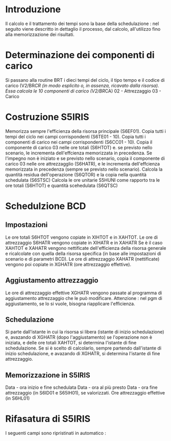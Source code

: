 # Introduzione
Il calcolo e il trattamento dei tempi sono la base della schedulazione :  nel seguito viene descritto in dettaglio il processo, dal calcolo, all'utilizzo fino alla memorizzazione dei risultati.

# Determinazione dei componenti di carico
Si passano alla routine BRT i dieci tempi del ciclo, il tipo tempo e il codice di carico (V2/BR*CR (in modo esplicito o, in assenza, ricavato dalla risorsa).
Essa calcola le 10 componenti di carico (V2/BR*CA)
02 - Attrezzaggio
03 - Carico

# Costruzione S5IRIS
Memorizza sempre l'efficienza della risorsa principale (S6EF01).
Copia tutti i tempi del ciclo nei campi corrispondenti (S6TE01 - 10).
Copia tutti i componenti di carico nei campi corrispondenti  (S6CC01 - 10).
Copia il componente di carico 03 nelle ore totali (S6HTOT) e. se previsto nello scenario, le incrementa dell'effcienza memorizzata in precedenza.
Se l'impegno non è iniziato e se previsto nello scenario, copia il componente di carico 03 nelle ore attrezzagglio (S6HATR), e le  incrementa dell'effcienza memorizzata in precedenza (sempre se previsto nello scenario).
Calcola la quantità residua dell'operazione (S6QTOR) e la copia nella quantità schedulata (S6STSC)
Calcola le ore unitarie S5HUNI come rapporto tra le ore totali (S6HTOT) e quantità scehedulata  (S6QTSC)

# Schedulzione BCD
## Impostazioni
Le ore totali S6HTOT vengono copiate in XIHTOT e in XAHTOT.
Le ore di attrezzaggio S6HATR vengono copiate in XIHATR e in XAHATR
Se è il caso XAHTOT e XAHATR vengono nettificate dell'efficienza della risorsa generale e ricalcolate con quella della risorsa specifica (in base alle impostazioni di scenario e di parametri BCD).
Le ore di attrezzaggio XAHATR (nettificate)  vengono poi copiate in XGHATR (ore attrezzaggio effettive).

## Aggiustamento attrezzaggio
Le ore di attrezzaggio effettive XGHATR vengono passate al programma di aggiustamento attrezzaggio che le può modificare.
Attenzione :  nel pgm di aggiustamento, se lo si vuole, bisogna riapplicare l'efficienza.

## Schedulazione
Si parte dall'istante in cui la risorsa si libera (istante di inizio schedulazione) e, avazando di XGHATR (dopo l'aggiustamento) se l'operazione non è iniziata,  e delle ore totali XAHTOT, si determina l'istante di fine schedulazione.
Se si è scelto di calcolarlo, sempre partendo dall'istante di inizio schedulazione, e avazando di XGHATR, si determina l'istante di fine attrezzaggio.

## Memorizzazione in S5IRIS
Data - ora inizio e fine schedulata
Data - ora al più presto
Data - ora fine attrezzaggio (in S6ID01 e S65IH01), se valorizzati.
Ore attrezzaggio effettive (in S6HL01)

# Rifasatura di S5IRIS
I seguenti campi sono ripristinati in automatico : 
